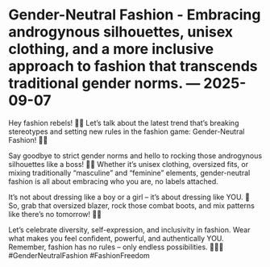 # Gender-Neutral Fashion - Embracing androgynous silhouettes, unisex clothing, and a more inclusive approach to fashion that transcends traditional gender norms. — 2025-09-07

Hey fashion rebels! 👗✨ Let’s talk about the latest trend that’s breaking stereotypes and setting new rules in the fashion game: Gender-Neutral Fashion! 🌈💥

Say goodbye to strict gender norms and hello to rocking those androgynous silhouettes like a boss! 🙌🏼 Whether it’s unisex clothing, oversized fits, or mixing traditionally “masculine” and “feminine” elements, gender-neutral fashion is all about embracing who you are, no labels attached.

It’s not about dressing like a boy or a girl – it’s about dressing like YOU. 🌟 So, grab that oversized blazer, rock those combat boots, and mix patterns like there’s no tomorrow! 🌺💫

Let’s celebrate diversity, self-expression, and inclusivity in fashion. Wear what makes you feel confident, powerful, and authentically YOU. Remember, fashion has no rules – only endless possibilities. 💃🏼💥 #GenderNeutralFashion #FashionFreedom